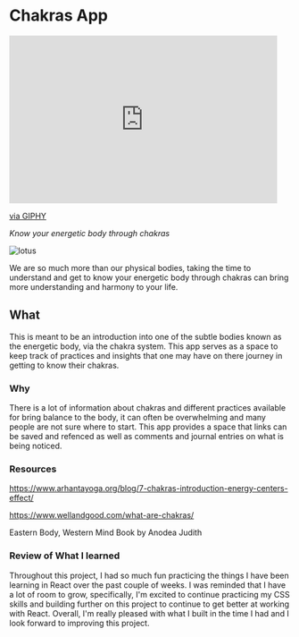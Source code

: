 # Chakras App

<iframe src="https://giphy.com/embed/wWbKeTna1JjDL9ITpD" width="480" height="300" frameBorder="0" class="giphy-embed" allowFullScreen></iframe><p><a href="https://giphy.com/gifs/wWbKeTna1JjDL9ITpD">via GIPHY</a></p>

*Know your energetic body through chakras*

![lotus](https://media.istockphoto.com/id/472321225/vector/lotus-flower-buddhist-symbol.jpg?s=612x612&w=0&k=20&c=AyKHBlHp_RsbdDKF4g5L5k5lmzXCVkVn0qSC2THcyds=)

We are so much more than our physical bodies, taking the time to understand and get to know your energetic body through chakras can bring more understanding and harmony to your life. 

## What

This is meant to be an introduction into one of the subtle bodies known as the energetic body, via the chakra system. This app serves as a space to keep track of practices and insights that one may have on there journey in getting to know their chakras.

### Why

There is a lot of information about chakras and different practices available for bring balance to the body, it can often be overwhelming and many people are not sure where to start. This app provides a space that links can be saved and refenced as well as comments and journal entries on what is being noticed.

### Resources

https://www.arhantayoga.org/blog/7-chakras-introduction-energy-centers-effect/

https://www.wellandgood.com/what-are-chakras/

Eastern Body, Western Mind Book by Anodea Judith

### Review of What I learned

Throughout this project, I had so much fun practicing the things I have been learning in React over the past couple of weeks. I was reminded that I have a lot of room to grow, specifically, I'm excited to continue practicing my CSS skills and building further on this project to continue to get better at working with React. Overall, I'm really pleased with what I built in the time I had and I look forward to improving this project.
